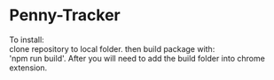 # Penny-Tracker
To install:  
clone repository to local folder. 
then build package with:  
'npm run build'. 
After you will need to add the build folder into chrome extension.
